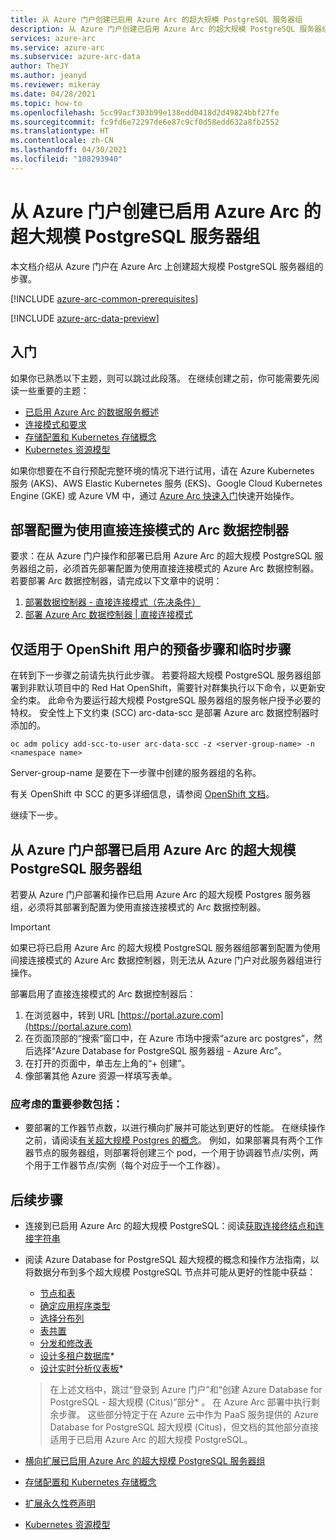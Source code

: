 ```yaml
---
title: 从 Azure 门户创建已启用 Azure Arc 的超大规模 PostgreSQL 服务器组
description: 从 Azure 门户创建已启用 Azure Arc 的超大规模 PostgreSQL 服务器组
services: azure-arc
ms.service: azure-arc
ms.subservice: azure-arc-data
author: TheJY
ms.author: jeanyd
ms.reviewer: mikeray
ms.date: 04/28/2021
ms.topic: how-to
ms.openlocfilehash: 5cc99acf303b99e138edd0418d2d49824bbf27fe
ms.sourcegitcommit: fc9fd6e72297de6e87c9cf0d58edd632a8fb2552
ms.translationtype: HT
ms.contentlocale: zh-CN
ms.lasthandoff: 04/30/2021
ms.locfileid: "108293940"
---
```

# <a name="create-an-azure-arc-enabled-postgresql-hyperscale-server-group-from-the-azure-portal"></a>从 Azure 门户创建已启用 Azure Arc 的超大规模 PostgreSQL 服务器组

本文档介绍从 Azure 门户在 Azure Arc 上创建超大规模 PostgreSQL 服务器组的步骤。

[!INCLUDE [azure-arc-common-prerequisites](../../../includes/azure-arc-common-prerequisites.md)]

[!INCLUDE [azure-arc-data-preview](../../../includes/azure-arc-data-preview.md)]

## <a name="getting-started"></a>入门
如果你已熟悉以下主题，则可以跳过此段落。
在继续创建之前，你可能需要先阅读一些重要的主题：
- [已启用 Azure Arc 的数据服务概述](overview.md)
- [连接模式和要求](connectivity.md)
- [存储配置和 Kubernetes 存储概念](storage-configuration.md)
- [Kubernetes 资源模型](https://github.com/kubernetes/community/blob/master/contributors/design-proposals/scheduling/resources.md#resource-quantities)

如果你想要在不自行预配完整环境的情况下进行试用，请在 Azure Kubernetes 服务 (AKS)、AWS Elastic Kubernetes 服务 (EKS)、Google Cloud Kubernetes Engine (GKE) 或 Azure VM 中，通过 [Azure Arc 快速入门](https://azurearcjumpstart.io/azure_arc_jumpstart/azure_arc_data/)快速开始操作。


## <a name="deploy-an-arc-data-controller-configured-to-use-the-direct-connectivity-mode"></a>部署配置为使用直接连接模式的 Arc 数据控制器

要求：在从 Azure 门户操作和部署已启用 Azure Arc 的超大规模 PostgreSQL 服务器组之前，必须首先部署配置为使用直接连接模式的 Azure Arc 数据控制器。
若要部署 Arc 数据控制器，请完成以下文章中的说明：
1. [部署数据控制器 - 直接连接模式（先决条件）](deploy-data-controller-direct-mode-prerequisites.md)
1. [部署 Azure Arc 数据控制器 | 直接连接模式](deploy-data-controller-direct-mode.md)


## <a name="preliminary-and-temporary-step-for-openshift-users-only"></a>仅适用于 OpenShift 用户的预备步骤和临时步骤
在转到下一步骤之前请先执行此步骤。 若要将超大规模 PostgreSQL 服务器组部署到非默认项目中的 Red Hat OpenShift，需要针对群集执行以下命令，以更新安全约束。 此命令为要运行超大规模 PostgreSQL 服务器组的服务帐户授予必要的特权。 安全性上下文约束 (SCC) arc-data-scc 是部署 Azure arc 数据控制器时添加的。

```Console
oc adm policy add-scc-to-user arc-data-scc -z <server-group-name> -n <namespace name>
```

Server-group-name 是要在下一步骤中创建的服务器组的名称。

有关 OpenShift 中 SCC 的更多详细信息，请参阅 [OpenShift 文档](https://docs.openshift.com/container-platform/4.2/authentication/managing-security-context-constraints.html)。 

继续下一步。

## <a name="deploy-an-azure-arc-enabled-postgresql-hyperscale-server-group-from-the-azure-portal"></a>从 Azure 门户部署已启用 Azure Arc 的超大规模 PostgreSQL 服务器组

若要从 Azure 门户部署和操作已启用 Azure Arc 的超大规模 Postgres 服务器组，必须将其部署到配置为使用直接连接模式的 Arc 数据控制器。 

> [!IMPORTANT]
> 如果已将已启用 Azure Arc 的超大规模 PostgreSQL 服务器组部署到配置为使用间接连接模式的 Azure Arc 数据控制器，则无法从 Azure 门户对此服务器组进行操作。 

部署启用了直接连接模式的 Arc 数据控制器后：
1. 在浏览器中，转到 URL [https://portal.azure.com](https://portal.azure.com)
2. 在页面顶部的“搜索”窗口中，在 Azure 市场中搜索“azure arc postgres”，然后选择“Azure Database for PostgreSQL 服务器组 - Azure Arc”。
3. 在打开的页面中，单击左上角的“+ 创建”。 
4. 像部署其他 Azure 资源一样填写表单。


### <a name="important-parameters-you-should-consider-are"></a>应考虑的重要参数包括：

- 要部署的工作器节点数，以进行横向扩展并可能达到更好的性能。 在继续操作之前，请阅读[有关超大规模 Postgres 的概念](concepts-distributed-postgres-hyperscale.md)。 例如，如果部署具有两个工作器节点的服务器组，则部署将创建三个 pod，一个用于协调器节点/实例，两个用于工作器节点/实例（每个对应于一个工作器）。

## <a name="next-steps"></a>后续步骤

- 连接到已启用 Azure Arc 的超大规模 PostgreSQL：阅读[获取连接终结点和连接字符串](get-connection-endpoints-and-connection-strings-postgres-hyperscale.md)
- 阅读 Azure Database for PostgreSQL 超大规模的概念和操作方法指南，以将数据分布到多个超大规模 PostgreSQL 节点并可能从更好的性能中获益：
    * [节点和表](../../postgresql/concepts-hyperscale-nodes.md)
    * [确定应用程序类型](../../postgresql/concepts-hyperscale-app-type.md)
    * [选择分布列](../../postgresql/concepts-hyperscale-choose-distribution-column.md)
    * [表共置](../../postgresql/concepts-hyperscale-colocation.md)
    * [分发和修改表](../../postgresql/howto-hyperscale-modify-distributed-tables.md)
    * [设计多租户数据库](../../postgresql/tutorial-design-database-hyperscale-multi-tenant.md)*
    * [设计实时分析仪表板](../../postgresql/tutorial-design-database-hyperscale-realtime.md)*

    > 在上述文档中，跳过“登录到 Azure 门户”和“创建 Azure Database for PostgreSQL - 超大规模 (Citus)”部分\* 。 在 Azure Arc 部署中执行剩余步骤。 这些部分特定于在 Azure 云中作为 PaaS 服务提供的 Azure Database for PostgreSQL 超大规模 (Citus)，但文档的其他部分直接适用于已启用 Azure Arc 的超大规模 PostgreSQL。

- [横向扩展已启用 Azure Arc 的超大规模 PostgreSQL 服务器组](scale-out-postgresql-hyperscale-server-group.md)
- [存储配置和 Kubernetes 存储概念](storage-configuration.md)
- [扩展永久性卷声明](https://kubernetes.io/docs/concepts/storage/persistent-volumes/#expanding-persistent-volumes-claims)
- [Kubernetes 资源模型](https://github.com/kubernetes/community/blob/master/contributors/design-proposals/scheduling/resources.md#resource-quantities)


